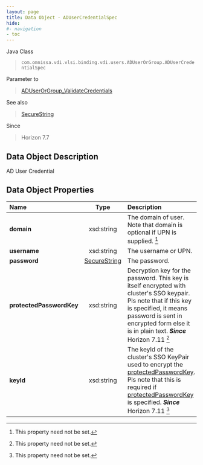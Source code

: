 ```yaml
---
layout: page
title: Data Object - ADUserCredentialSpec
hide:
#- navigation
- toc
---
```






Java Class
> `com.omnissa.vdi.vlsi.binding.vdi.users.ADUserOrGroup.ADUserCredentialSpec`

Parameter to
> [ADUserOrGroup_ValidateCredentials](vdi.users.ADUserOrGroup.md#validateCredentials)

See also
> [SecureString](vdi.util.SecureString.md)

Since
> Horizon 7.7


## Data Object Description

AD User Credential

## Data Object Properties

 Name | Type | Description
:---|:---:|:---
**domain**|  xsd:string|  The domain of user. Note that domain is optional if UPN is supplied. [^1]
**username**|  xsd:string|  The username or UPN.
**password**| [SecureString](vdi.util.SecureString.md)|  The password.
**protectedPasswordKey**|  xsd:string|  Decryption key for the password. This key is itself encrypted with cluster's SSO keypair. Pls note that if this key is specified, it means password is sent in encrypted form else it is in plain text.  **_Since_** Horizon 7.11 [^1]
**keyId**|  xsd:string|  The keyId of the cluster's SSO KeyPair used to encrypt the [protectedPasswordKey](vdi.users.ADUserOrGroup.ADUserCredentialSpec.md#protectedPasswordKey). Pls note that this is required if [protectedPasswordKey](vdi.users.ADUserOrGroup.ADUserCredentialSpec.md#protectedPasswordKey) is specified.  **_Since_** Horizon 7.11 [^1]
 


 


[^1]: This property need not be set.